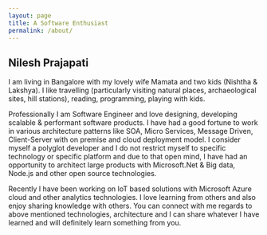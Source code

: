```yaml
---
layout: page
title: A Software Enthusiast
permalink: /about/
---
```

<h2>Nilesh Prajapati</h2>

I am living in Bangalore with my lovely wife Mamata and two kids (Nishtha & Lakshya). I like travelling (particularly visiting natural places, archaeological sites, hill stations), reading, programming, playing with kids.

Professionally I am Software Engineer and love designing, developing scalable & performant software products. I have had a good fortune to work in various architecture patterns like SOA, Micro Services, Message Driven, Client-Server with on premise and cloud deployment model. I consider myself a polyglot developer and I do not restrict myself to specific technology or specific platform and due to that open mind, I have had an opportunity to architect large products with Microsoft.Net & Big data, Node.js and other open source technologies.

Recently I have been working on IoT based solutions with Microsoft Azure cloud and other analytics technologies. I love learning from others and also enjoy sharing knowledge with others. You can connect with me regards to above mentioned technologies, architecture and I can share whatever I have learned and will definitely learn something from you.


